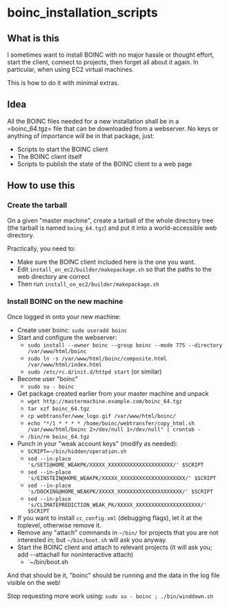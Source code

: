 boinc_installation_scripts
==========================

## What is this ##

I sometimes want to install BOINC with no major hassle or thought effort, start the client, connect to projects, then forget all about it again. In particular, when using EC2 virtual machines.

This is how to do it with minimal extras.

## Idea ##

All the BOINC files needed for a new installation shall be in a =boinc_64.tgz= file that can be downloaded from a webserver. No keys or anything of importance will be in that package, just:

- Scripts to start the BOINC client
- The BOINC client itself
- Scripts to publish the state of the BOINC client to a web page
     
## How to use this ##

### Create the tarball ###

On a given "master machine", create a tarball of the whole directory tree (the tarball is named `boing_64.tgz`) 
and put it into a world-accessible web directory.

Practically, you need to: 

- Make sure the BOINC client included here is the one you want. 
- Edit `install_on_ec2/builder/makepackage.sh` so that the paths to the web directory are correct
- Then run `install_on_ec2/builder/makepackage.sh`
    
### Install BOINC on the new machine ###

Once logged in onto your new machine:

- Create user boinc: `sudo useradd boinc`
- Start and configure the webserver:
  - `sudo install --owner boinc --group boinc --mode 775 --directory /var/www/html/boinc`
  - `sudo ln -s /var/www/html/boinc/composite.html /var/www/html/index.html`
  - `sudo /etc/rc.d/init.d/httpd start` (or similar)
- Become user "boinc"
  - `sudo su - boinc`
- Get package created earlier from your master machine and unpack
  - `wget http://mastermachine.example.com/boinc_64.tgz`
  - `tar xzf boinc_64.tgz`
  - `cp webtransfer/www_logo.gif /var/www/html/boinc/`
  - `echo "*/1 * * * * /home/boinc/webtransfer/copy_html.sh /var/www/html/boinc 2>/dev/null 1>/dev/null" | crontab -`
  - `/bin/rm boinc_64.tgz`
- Punch in your "weak account keys" (modify as needed):
  - `SCRIPT=~/bin/hidden/operation.sh`
  - `sed --in-place 's/SETI@HOME_WEAKPK/XXXXX_XXXXXXXXXXXXXXXXXXXXX/' $SCRIPT`
  - `sed --in-place 's/EINSTEIN@HOME_WEAKPK/XXXXX_XXXXXXXXXXXXXXXXXXXXX/' $SCRIPT`
  - `sed --in-place 's/DOCKING@HOME_WEAKPK/XXXXX_XXXXXXXXXXXXXXXXXXXXX/' $SCRIPT`
  - `sed --in-place 's/CLIMATEPREDICTION_WEAK_PK/XXXXX_XXXXXXXXXXXXXXXXXXXXX/' $SCRIPT`
- If you want to install `cc_config.xml` (debugging flags), let it at the toplevel, otherwise remove it.
- Remove any "attach" commands in `~/bin/` for projects that you are not interested in; but `~/bin/boot.sh` will ask you anyway.
- Start the BOINC client and attach to relevant projects (it will ask you; add --attachall for noninteractive attach)
  - `~/bin/boot.sh

And that should be it, "boinc" should be running and the data in the log file visible on the web!

Stop requesting more work using: `sudo su - boinc ; ./bin/winddown.sh`

